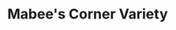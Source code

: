 ---
title: "Mabee's Corner Variety"
url: /mabees-corners/mabees-corner-variety/
shop: Lebensmittel
---